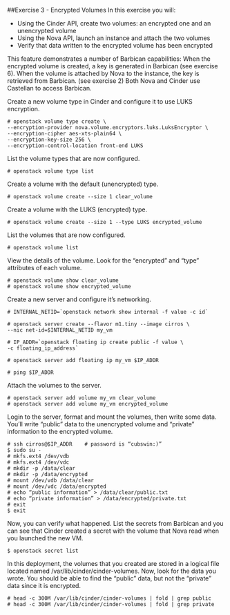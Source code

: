 ##Exercise 3 - Encrypted Volumes
In this exercise you will:
- Using the Cinder API, create two volumes: an encrypted one and an unencrypted volume
- Using the Nova API, launch an instance and attach the two volumes
- Verify that data written to the encrypted volume has been encrypted

This feature demonstrates a number of Barbican capabilities:
When the encrypted volume is created, a key is generated in Barbican (see exercise 6).
When the volume is attached by Nova to the instance, the key is retrieved from Barbican. (see exercise 2)
Both Nova and Cinder use Castellan to access Barbican.

Create a new volume type in Cinder and configure it to use LUKS encryption.

    # openstack volume type create \
    --encryption-provider nova.volume.encryptors.luks.LuksEncryptor \
    --encryption-cipher aes-xts-plain64 \
    --encryption-key-size 256 \
    --encryption-control-location front-end LUKS

List the volume types that are now configured.

    # openstack volume type list

Create a volume with the default (unencrypted) type.

    # openstack volume create --size 1 clear_volume

Create a volume with the LUKS (encrypted) type.

    # openstack volume create --size 1 --type LUKS encrypted_volume

List the volumes that are now configured.

    # openstack volume list

View the details of the volume.  Look for the “encrypted” and “type” attributes of each volume.

    # openstack volume show clear_volume
    # openstack volume show encrypted_volume

Create a new server and configure it’s networking.

    # INTERNAL_NETID=`openstack network show internal -f value -c id`

    # openstack server create --flavor m1.tiny --image cirros \
    --nic net-id=$INTERNAL_NETID my_vm

    # IP_ADDR=`openstack floating ip create public -f value \
    -c floating_ip_address`

    # openstack server add floating ip my_vm $IP_ADDR

    # ping $IP_ADDR

Attach the volumes to the server.

    # openstack server add volume my_vm clear_volume
    # openstack server add volume my_vm encrypted_volume

Login to the server, format and mount the volumes, then write some data.  You’ll write “public” data to the unencrypted volume and “private” information to the encrypted volume.

    # ssh cirros@$IP_ADDR    # password is “cubswin:)”
    $ sudo su -
    # mkfs.ext4 /dev/vdb
    # mkfs.ext4 /dev/vdc
    # mkdir -p /data/clear
    # mkdir -p /data/encrypted
    # mount /dev/vdb /data/clear
    # mount /dev/vdc /data/encrypted
    # echo “public information” > /data/clear/public.txt
    # echo “private information” > /data/encrypted/private.txt
    # exit
    $ exit

Now, you can verify what happened.  List the secrets from Barbican and you can see that Cinder created a secret with the volume that Nova read when you launched the new VM.

    $ openstack secret list

In this deployment, the volumes that you created are stored in a logical file located named /var/lib/cinder/cinder-volumes.  Now, look for the data you wrote.  You should be able to find the “public” data, but not the “private” data since it is encrypted.

    # head -c 300M /var/lib/cinder/cinder-volumes | fold | grep public
    # head -c 300M /var/lib/cinder/cinder-volumes | fold | grep private
